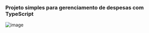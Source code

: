 ### Projeto simples para gerenciamento de despesas com TypeScript

![image](https://user-images.githubusercontent.com/85361618/158440220-bc2b6303-916b-4e43-98d2-5e2ba5109ef9.png)
